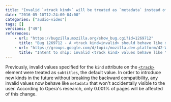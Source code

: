 ```yaml
---
title: "Invalid `<track kind>` will be treated as `metadata` instead of `subtitles`"
date: "2016-05-10T12:24:00-04:00"
categories: ["audio-video"]
tags: []
versions: ["49"]
references:
    - url: "https://bugzilla.mozilla.org/show_bug.cgi?id=1269712"
      title: "Bug 1269712 - A <track kind=invalid> should behave like metadata, not subtitles"
    - url: "https://groups.google.com/d/topic/mozilla.dev.platform/42-W463M4Ig/discussion"
      title: "Intent to ship: invalid <track kind> values behave like \"metadata\", not \"subtitles\""
---
```

Previously, invalid values specified for the `kind` attribute on the [`<track>`](https://developer.mozilla.org/docs/Web/HTML/Element/track) element were treated as `subtitles`, the default value. In order to introduce new kinds in the future without breaking the backward compatibility, any invalid values now behave like `metadata` that won't accidentally visible to the user. According to Opera's research, only 0.001% of pages will be affected of this change.
